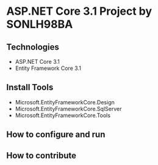 # ASP.NET Core 3.1 Project by SONLH98BA
## Technologies
- ASP.NET Core 3.1
- Entity Framework Core 3.1
## Install Tools
- Microsoft.EntityFrameworkCore.Design
- Microsoft.EntityFrameworkCore.SqlServer
- Microsoft.EntityFrameworkCore.Tools
## How to configure and run
## How to contribute